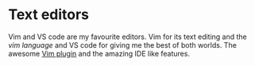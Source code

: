 # Text editors

Vim and VS code are my favourite editors. Vim for its text editing and the _vim language_ and VS code for giving me the best of both worlds. The awesome [Vim plugin][1] and the amazing IDE like features.



[1]:	https://github.com/VSCodeVim/Vim